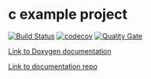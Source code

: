 # c example project
[![Build Status](https://travis-ci.com/laristra/c.svg?branch=master)](https://travis-ci.com/laristra/c)
[![codecov](https://codecov.io/gh/laurelmcintyre/c/branch/master/graph/badge.svg)](https://codecov.io/gh/laurelmcintyre/c)
[![Quality Gate](https://sonarqube.com/api/badges/gate?key=c%3Amaster)](https://sonarqube.com/dashboard?id=c%3Amaster)

[Link to Doxygen documentation](https://laristra.github.io/c/html/index.html)

[Link to documentation repo](https://github.com/laristra/documentation)
